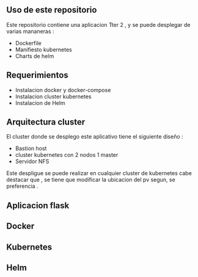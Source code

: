 ## Uso de este repositorio

Este repositorio contiene una aplicacion Tter 2 , y se puede desplegar de varias mananeras :

- Dockerfile
- Manifiesto kubernetes
- Charts de helm

## Requerimientos

- Instalacion docker y docker-compose
- Instalacion cluster kubernetes
- Instalacion de Helm

## Arquitectura cluster

El cluster donde se desplego este aplicativo tiene el siguiente diseño :

- Bastion host
- cluster kubernetes con 2 nodos 1 master
- Servidor NFS 


Este despligue se puede realizar en cualquier cluster de kubernetes cabe destacar que , se tiene que modificar la ubicacion del pv segun, se preferencia .

  
## Aplicacion flask 




## Docker
## Kubernetes
## Helm
